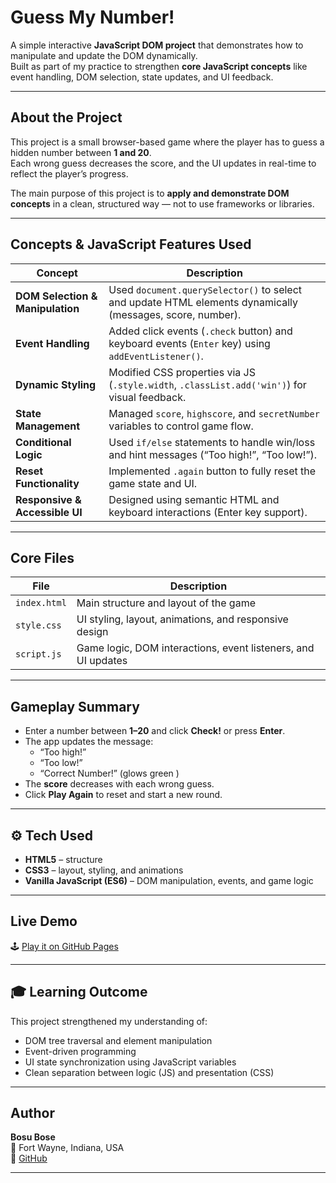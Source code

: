 # Guess My Number!

A simple interactive **JavaScript DOM project** that demonstrates how to manipulate and update the DOM dynamically.  
Built as part of my practice to strengthen **core JavaScript concepts** like event handling, DOM selection, state updates, and UI feedback.

---

##  **About the Project**
This project is a small browser-based game where the player has to guess a hidden number between **1 and 20**.  
Each wrong guess decreases the score, and the UI updates in real-time to reflect the player’s progress.

The main purpose of this project is to **apply and demonstrate DOM concepts** in a clean, structured way — not to use frameworks or libraries.

---

##  **Concepts & JavaScript Features Used**

| Concept | Description |
|----------|--------------|
| **DOM Selection & Manipulation** | Used `document.querySelector()` to select and update HTML elements dynamically (messages, score, number). |
| **Event Handling** | Added click events (`.check` button) and keyboard events (`Enter` key) using `addEventListener()`. |
| **Dynamic Styling** | Modified CSS properties via JS (`.style.width`, `.classList.add('win')`) for visual feedback. |
| **State Management** | Managed `score`, `highscore`, and `secretNumber` variables to control game flow. |
| **Conditional Logic** | Used `if/else` statements to handle win/loss and hint messages (“Too high!”, “Too low!”). |
| **Reset Functionality** | Implemented `.again` button to fully reset the game state and UI. |
| **Responsive & Accessible UI** | Designed using semantic HTML and keyboard interactions (Enter key support). |

---

##  **Core Files**
| File | Description |
|------|--------------|
| `index.html` | Main structure and layout of the game |
| `style.css` | UI styling, layout, animations, and responsive design |
| `script.js` | Game logic, DOM interactions, event listeners, and UI updates |

---

##  **Gameplay Summary**
- Enter a number between **1–20** and click **Check!** or press **Enter**.  
- The app updates the message:  
  - “Too high!”  
  - “Too low!”  
  - “Correct Number!” (glows green )  
- The **score** decreases with each wrong guess.  
- Click **Play Again** to reset and start a new round.

---

## ⚙️ **Tech Used**
- **HTML5** – structure  
- **CSS3** – layout, styling, and animations  
- **Vanilla JavaScript (ES6)** – DOM manipulation, events, and game logic  

---

##  **Live Demo**
🕹️ [Play it on GitHub Pages](https://bosubose132.github.io/Guess-my-number-js/)


---

## 🎓 **Learning Outcome**
This project strengthened my understanding of:
- DOM tree traversal and element manipulation  
- Event-driven programming  
- UI state synchronization using JavaScript variables  
- Clean separation between logic (JS) and presentation (CSS)

---

##  **Author**
**Bosu Bose**  
📍 Fort Wayne, Indiana, USA  
🔗 [GitHub](https://github.com/bosuBose132)

---
